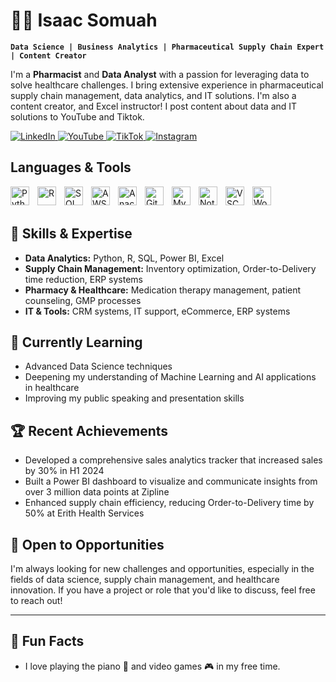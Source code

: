 # 👨‍💻 Isaac Somuah

**`Data Science | Business Analytics | Pharmaceutical Supply Chain Expert | Content Creator`**

I'm a **Pharmacist** and **Data Analyst** with a passion for leveraging data to solve healthcare challenges. I bring extensive experience in pharmaceutical supply chain management, data analytics, and IT solutions. I'm also a content creator, and Excel instructor! I post content about data and IT solutions to YouTube and Tiktok.

<a href="https://www.linkedin.com/in/isaacsomuah" target="_blank">
  <img src="https://img.shields.io/badge/LinkedIn-0077B5?style=for-the-badge&logo=linkedin&logoColor=white" alt="LinkedIn"/>
</a>

<a href="https://www.youtube.com/isaacsomuah" target="_blank">
  <img src="https://img.shields.io/badge/YouTube-FF0000?style=for-the-badge&logo=youtube&logoColor=white" alt="YouTube"/>
</a>

<a href="https://www.tiktok.com/@isgyane" target="_blank">
  <img src="https://img.shields.io/badge/TikTok-000000?style=for-the-badge&logo=tiktok&logoColor=white" alt="TikTok"/>
</a>

<a href="https://www.instagram.com/isgyane/" target="_blank">
  <img src="https://img.shields.io/badge/Instagram-E4405F?style=for-the-badge&logo=instagram&logoColor=white" alt="Instagram"/>
</a>


## Languages & Tools

<img align="left" alt="Python" width="30px" style="padding-right:10px;" src="https://cdn.jsdelivr.net/gh/devicons/devicon/icons/python/python-plain.svg" />
<img align="left" alt="R" width="30px" style="padding-right:10px;" src="https://cdn.jsdelivr.net/gh/devicons/devicon/icons/r/r-original.svg" />
<img align="left" alt="SQL" width="30px" style="padding-right:10px;" src="https://cdn.jsdelivr.net/gh/devicons/devicon@latest/icons/azuresqldatabase/azuresqldatabase-original.svg" />
<img align="left" alt="AWS" width="30px" style="padding-right:10px;" src="https://cdn.jsdelivr.net/gh/devicons/devicon@latest/icons/amazonwebservices/amazonwebservices-original-wordmark.svg" />
<img align="left" alt="Anaconda" width="30px" style="padding-right:10px;" src="https://cdn.jsdelivr.net/gh/devicons/devicon@latest/icons/anaconda/anaconda-original.svg" />
<img align="left" alt="Git" width="30px" style="padding-right:10px;" src="https://cdn.jsdelivr.net/gh/devicons/devicon@latest/icons/git/git-original.svg" />
<img align="left" alt="MySQL" width="30px" style="padding-right:10px;" src="https://cdn.jsdelivr.net/gh/devicons/devicon@latest/icons/mysql/mysql-original.svg" />
<img align="left" alt="Notion" width="30px" style="padding-right:10px;" src="https://cdn.jsdelivr.net/gh/devicons/devicon@latest/icons/notion/notion-original.svg" />
<img align="left" alt="VSCode" width="30px" style="padding-right:10px;" src="https://cdn.jsdelivr.net/gh/devicons/devicon@latest/icons/vscode/vscode-original.svg" />
<img align="left" alt="WordPress" width="30px" style="padding-right:10px;" src="https://cdn.jsdelivr.net/gh/devicons/devicon@latest/icons/wordpress/wordpress-original.svg" />

<br/>
<br/>



## 🚀 Skills & Expertise

- **Data Analytics:** Python, R, SQL, Power BI, Excel
- **Supply Chain Management:** Inventory optimization, Order-to-Delivery time reduction, ERP systems
- **Pharmacy & Healthcare:** Medication therapy management, patient counseling, GMP processes
- **IT & Tools:** CRM systems, IT support, eCommerce, ERP systems


## 🌱 Currently Learning

- Advanced Data Science techniques
- Deepening my understanding of Machine Learning and AI applications in healthcare
- Improving my public speaking and presentation skills


## 🏆 Recent Achievements

- Developed a comprehensive sales analytics tracker that increased sales by 30% in H1 2024
- Built a Power BI dashboard to visualize and communicate insights from over 3 million data points at Zipline
- Enhanced supply chain efficiency, reducing Order-to-Delivery time by 50% at Erith Health Services


## 💼 Open to Opportunities

I'm always looking for new challenges and opportunities, especially in the fields of data science, supply chain management, and healthcare innovation. If you have a project or role that you'd like to discuss, feel free to reach out!

---


## 🎨 Fun Facts

- I love playing the piano 🎹 and video games 🎮 in my free time.

